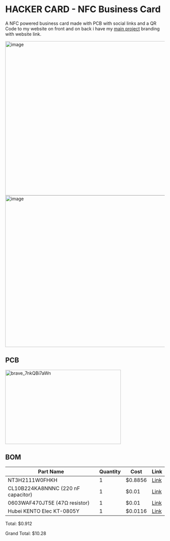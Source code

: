 # HACKER CARD - NFC Business Card

A NFC powered business card made with PCB with social links and a QR Code to my website on front and on back i have my [main project](https://qeintech.in/) branding with website link.

<img width="770" height="488" alt="image" src="https://github.com/user-attachments/assets/9dc1454d-6c1d-4f71-b703-00d372f150e8" />
<img width="754" height="480" alt="image" src="https://github.com/user-attachments/assets/66795871-32b7-4444-bfdf-e172161548d8" />

## PCB
<img width="365" height="235" alt="brave_7nkQBi7aWn" src="https://github.com/user-attachments/assets/62598f00-53bd-4988-8db7-df482b586a56" />

## BOM
| Part Name | Quantity | Cost | Link          |
|-----------|----------|------|---------------|
| NT3H2111W0FHKH  | 1        | $0.8856    | [Link](https://lcsc.com/product-detail/RFID-ICs_NXP-NT3H2111W0FHKH_C710403.html) |
| CL10B224KA8NNNC (220 nF capacitor)   | 1        | $0.01    | [Link](https://jlcpcb.com/partdetail/21832-CL10B224KA8NNNC/C21120) |
| 0603WAF470JT5E (47Ω resistor)    | 1        | $0.01    | [Link](https://jlcpcb.com/partdetail/23909-0603WAF470JT5E/C23182) |
| Hubei KENTO Elec KT-0805Y     | 1        | $0.0116    | [Link](https://lcsc.com/product-detail/LED-Indication---Discrete_Hubei-KENTO-Elec-KT-0805Y_C2296.html) |

Total: $0.912

Grand Total: $10.28
